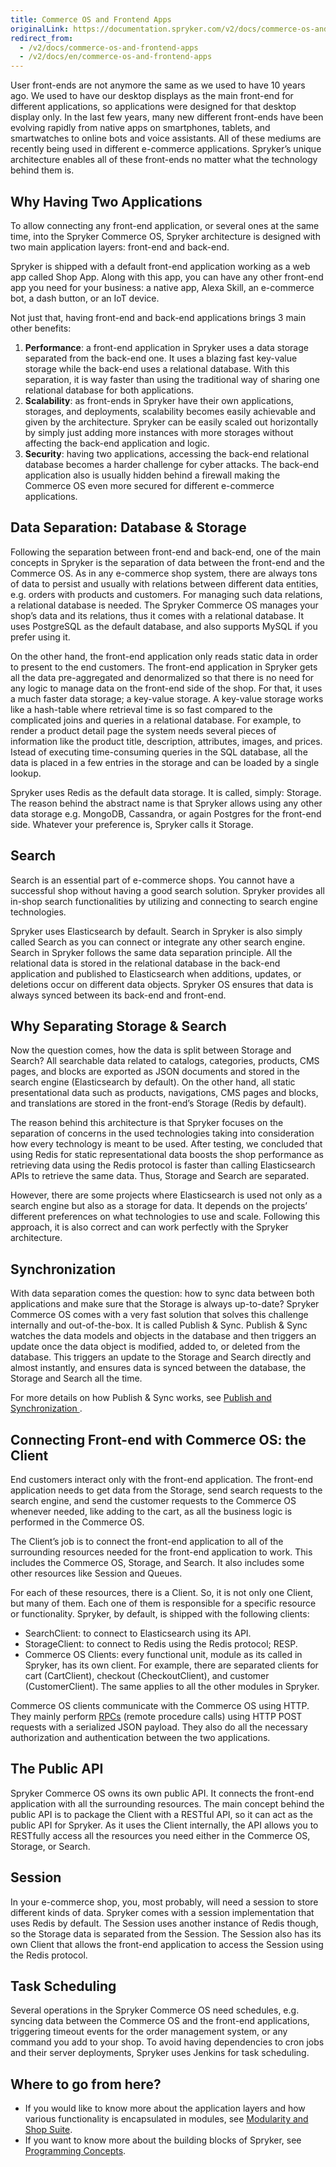 ```yaml
---
title: Commerce OS and Frontend Apps
originalLink: https://documentation.spryker.com/v2/docs/commerce-os-and-frontend-apps
redirect_from:
  - /v2/docs/commerce-os-and-frontend-apps
  - /v2/docs/en/commerce-os-and-frontend-apps
---
```


User front-ends are not anymore the same as we used to have 10 years ago. We used to have our desktop displays as the main front-end for different applications, so applications were designed for that desktop display only. In the last few years, many new different front-ends have been evolving rapidly from native apps on smartphones, tablets, and smartwatches to online bots and voice assistants. All of these mediums are recently being used in different e-commerce applications. Spryker’s unique architecture enables all of these front-ends no matter what the technology behind them is.

## Why Having Two Applications

To allow connecting any front-end application, or several ones at the same time, into the Spryker Commerce OS, Spryker architecture is designed with two main application layers: front-end and back-end.

Spryker is shipped with a default front-end application working as a web app called Shop App. Along with this app, you can have any other front-end app you need for your business: a native app, Alexa Skill, an e-commerce bot, a dash button, or an IoT device.

Not just that, having front-end and back-end applications brings 3 main other benefits:

1. **Performance**: a front-end application in Spryker uses a data storage separated from the back-end one. It uses a blazing fast key-value storage while the back-end uses a relational database. With this separation, it is way faster than using the traditional way of sharing one relational database for both applications.
2. **Scalability**: as front-ends in Spryker have their own applications, storages, and deployments, scalability becomes easily achievable and given by the architecture. Spryker can be easily scaled out horizontally by simply just adding more instances with more storages without affecting the back-end application and logic.
3. **Security**: having two applications, accessing the back-end relational database becomes a harder challenge for cyber attacks. The back-end application also is usually hidden behind a firewall making the Commerce OS even more secured for different e-commerce applications.

## Data Separation: Database & Storage

Following the separation between front-end and back-end, one of the main concepts in Spryker is the separation of data between the front-end and the Commerce OS. As in any e-commerce shop system, there are always tons of data to persist and usually with relations between different data entities, e.g. orders with products and customers. For managing such data relations, a relational database is needed. The Spryker Commerce OS manages your shop’s data and its relations, thus it comes with a relational database. It uses PostgreSQL as the default database, and also supports MySQL if you prefer using it.

On the other hand, the front-end application only reads static data in order to present to the end customers. The front-end application in Spryker gets all the data pre-aggregated and denormalized so that there is no need for any logic to manage data on the front-end side of the shop. For that, it uses a much faster data storage; a key-value storage. A key-value storage works like a hash-table where retrieval time is so fast compared to the complicated joins and queries in a relational database. For example, to render a product detail page the system needs several pieces of information like the product title, description, attributes, images, and prices. Istead of executing time-consuming queries in the SQL database, all the data is placed in a few entries in the storage and can be loaded by a single lookup.

Spryker uses Redis as the default data storage. It is called, simply: Storage. The reason behind the abstract name is that Spryker allows using any other data storage e.g. MongoDB, Cassandra, or again Postgres for the front-end side. Whatever your preference is, Spryker calls it Storage.

## Search

Search is an essential part of e-commerce shops. You cannot have a successful shop without having a good search solution. Spryker provides all in-shop search functionalities by utilizing and connecting to search engine technologies.

Spryker uses Elasticsearch by default. Search in Spryker is also simply called Search as you can connect or integrate any other search engine. Search in Spryker follows the same data separation principle. All the relational data is stored in the relational database in the back-end application and published to Elasticsearch when additions, updates, or deletions occur on different data objects. Spryker OS ensures that data is always synced between its back-end and front-end.

## Why Separating Storage & Search

Now the question comes, how the data is split between Storage and Search? All searchable data related to catalogs, categories, products, CMS pages, and blocks are exported as JSON documents and stored in the search engine (Elasticsearch by default). On the other hand, all static presentational data such as products, navigations, CMS pages and blocks, and translations are stored in the front-end’s Storage (Redis by default).

The reason behind this architecture is that Spryker focuses on the separation of concerns in the used technologies taking into consideration how every technology is meant to be used. After testing, we concluded that using Redis for static representational data boosts the shop performance as retrieving data using the Redis protocol is faster than calling Elasticsearch APIs to retrieve the same data. Thus, Storage and Search are separated.

However, there are some projects where Elasticsearch is used not only as a search engine but also as a storage for data. It depends on the projects’ different preferences on what technologies to use and scale. Following this approach, it is also correct and can work perfectly with the Spryker architecture.

## Synchronization

With data separation comes the question: how to sync data between both applications and make sure that the Storage is always up-to-date? Spryker Commerce OS comes with a very fast solution that solves this challenge internally and out-of-the-box. It is called Publish & Sync. Publish & Sync watches the data models and objects in the database and then triggers an update once the data object is modified, added to, or deleted from the database. This triggers an update to the Storage and Search directly and almost instantly, and ensures data is synced between the database, the Storage and Search all the time.

For more details on how Publish & Sync works, see [Publish and Synchronization ](/docs/scos/dev/developer-guides/201903.0/development-guide/back-end/data-manipulation/data-publishing/publish-and-syn).

## Connecting Front-end with Commerce OS: the Client

End customers interact only with the front-end application. The front-end application needs to get data from the Storage, send search requests to the search engine, and send the customer requests to the Commerce OS whenever needed, like adding to the cart, as all the business logic is performed in the Commerce OS.

The Client’s job is to connect the front-end application to all of the surrounding resources needed for the front-end application to work. This includes the Commerce OS, Storage, and Search. It also includes some other resources like Session and Queues.

For each of these resources, there is a Client. So, it is not only one Client, but many of them. Each one of them is responsible for a specific resource or functionality. Spryker, by default, is shipped with the following clients:

* SearchClient: to connect to Elasticsearch using its API.
* StorageClient: to connect to Redis using the Redis protocol; RESP.
* Commerce OS Clients: every functional unit, module as its called in Spryker, has its own client. For example, there are separated clients for cart (CartClient), checkout (CheckoutClient), and customer (CustomerClient). The same applies to all the other modules in Spryker.

Commerce OS clients communicate with the Commerce OS using HTTP. They mainly perform [RPCs](https://en.wikipedia.org/wiki/Remote_procedure_call) (remote procedure calls) using HTTP POST requests with a serialized JSON payload. They also do all the necessary authorization and authentication between the two applications.

## The Public API

Spryker Commerce OS owns its own public API. It connects the front-end application with all the surrounding resources. The main concept behind the public API is to package the Client with a RESTful API, so it can act as the public API for Spryker. As it uses the Client internally, the API allows you to RESTfully access all the resources you need either in the Commerce OS, Storage, or Search.

## Session

In your e-commerce shop, you, most probably, will need a session to store different kinds of data. Spryker comes with a session implementation that uses Redis by default. The Session uses another instance of Redis though, so the Storage data is separated from the Session. The Session also has its own Client that allows the front-end application to access the Session using the Redis protocol.

## Task Scheduling

Several operations in the Spryker Commerce OS need schedules, e.g. syncing data between the Commerce OS and the front-end applications, triggering timeout events for the order management system, or any command you add to your shop. To avoid having dependencies to cron jobs and their server deployments, Spryker uses Jenkins for task scheduling.

## Where to go from here?

* If you would like to know more about the application layers and how various functionality is encapsulated in modules, see [Modularity and Shop Suite](/docs/scos/dev/developer-guides/201903.0/architecture-guide/modularity-and-).
* If you want to know more about the building blocks of Spryker, see [Programming Concepts](/docs/scos/dev/developer-guides/201903.0/architecture-guide/programming-con).
